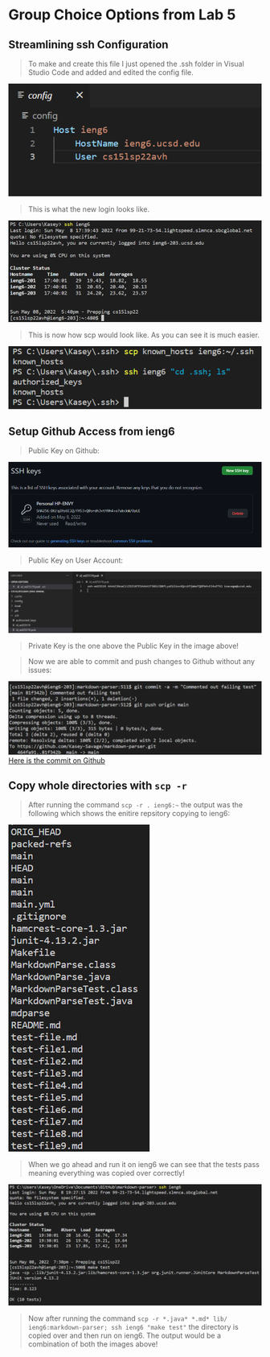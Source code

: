 # Group Choice Options from Lab 5

## Streamlining ssh Configuration
> To make and create this file I just opened the .ssh folder in Visual Studio Code and added and edited the config file.

![Pic1](LabReport3Pic1.PNG)

> This is what the new login looks like.

![Pic2](LabReport3Pic2.PNG)

> This is now how scp would look like. As you can see it is much easier.

![Pic3](LabReport3Pic3.PNG)

## Setup Github Access from ieng6
> Public Key on Github:

![Pic4](LabReport3Pic4.PNG)

> Public Key on User Account:

![Pic5](LabReport3Pic5.PNG)

> Private Key is the one above the Public Key in the image above! 

> Now we are able to commit and push changes to Github without any issues:

![Pic6](LabReport3Pic6.PNG)
[Here is the commit on Github](https://github.com/Kasey-Savage/markdown-parser/commit/81f342b2d1f043db4fdb6a2a504d6a42505f7901)

## Copy whole directories with ```scp -r```

> After running the command ```scp -r . ieng6:~``` the output was the following which shows the enitire repsitory copying to ieng6:

![Pic7](LabReport3Pic7.PNG)

> When we go ahead and run it on ieng6 we can see that the tests pass meaning everything was copied over correctly!

![Pic8](LabReport3Pic8.PNG)

> Now after running the command ```scp -r *.java* *.md* lib/ ieng6:markdown-parser; ssh ieng6 "make test"``` the directory is copied over and then run on ieng6. The output would be a combination of both the images above!